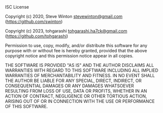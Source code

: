 ISC License

Copyright (c) 2020, Steve Winton <stevewinton@gmail.com> (https://github.com/swinton)

Copyright (c) 2023, tohgarashi <tohgarashi.ha7ck@gmail.com> (https://github.com/tohgarashi)

Permission to use, copy, modify, and/or distribute this software for any
purpose with or without fee is hereby granted, provided that the above
copyright notice and this permission notice appear in all copies.

THE SOFTWARE IS PROVIDED "AS IS" AND THE AUTHOR DISCLAIMS ALL WARRANTIES
WITH REGARD TO THIS SOFTWARE INCLUDING ALL IMPLIED WARRANTIES OF
MERCHANTABILITY AND FITNESS. IN NO EVENT SHALL THE AUTHOR BE LIABLE FOR
ANY SPECIAL, DIRECT, INDIRECT, OR CONSEQUENTIAL DAMAGES OR ANY DAMAGES
WHATSOEVER RESULTING FROM LOSS OF USE, DATA OR PROFITS, WHETHER IN AN
ACTION OF CONTRACT, NEGLIGENCE OR OTHER TORTIOUS ACTION, ARISING OUT OF
OR IN CONNECTION WITH THE USE OR PERFORMANCE OF THIS SOFTWARE.

